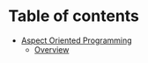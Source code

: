 # Table of contents

* [Aspect Oriented Programming](README.md)
  * [Overview](aspect-oriented-programming/overview.md)

